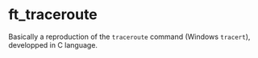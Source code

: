 ft_traceroute
=======

Basically a reproduction of the `traceroute` command (Windows `tracert`), developped in C language.